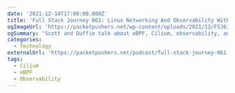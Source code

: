 ```yaml
---
date: '2021-12-14T17:00:00.000Z'
title: 'Full Stack Journey 061: Linux Networking And Observability With eBPF And Cilium'
ogImageUrl: 'https://packetpushers.net/wp-content/uploads/2021/12/FSJ61tag-1536x1536.jpg'
ogSummary: 'Scott and Duffie talk about eBPF, Cilium, observability, and security'
categories:
  - Technology
externalUrl: 'https://packetpushers.net/podcast/full-stack-journey-061-linux-networking-and-observability-with-ebpf-and-cilium/'
tags:
  - Cilium
  - eBPF
  - Observability
---
```

